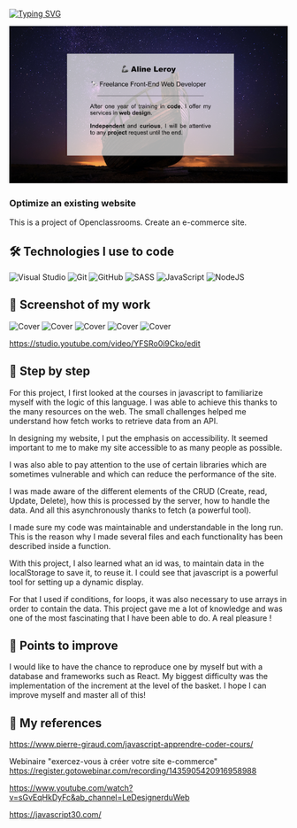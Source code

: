[![Typing SVG](https://readme-typing-svg.herokuapp.com?color=%23E06F26&size=24&center=true&lines=Welcome+in+my+ReadMe)](https://git.io/typing-svg)

![Cover](https://github.com/AlineAl/AlineLeroy_2_17122020/blob/main/images/Aline_github.001.png)

### Optimize an existing website

This is a project of Openclassrooms. Create an e-commerce site.

## 🛠 Technologies I use to code

![Visual Studio](https://img.shields.io/badge/Visual%20Studio-5C2D91.svg?style=for-the-badge&logo=visual-studio&logoColor=white) 	![Git](https://img.shields.io/badge/git-%23F05033.svg?style=for-the-badge&logo=git&logoColor=white) ![GitHub](https://img.shields.io/badge/github-%23121011.svg?style=for-the-badge&logo=github&logoColor=white) ![SASS](https://img.shields.io/badge/SASS-hotpink.svg?style=for-the-badge&logo=SASS&logoColor=white) ![JavaScript](https://img.shields.io/badge/javascript-%23323330.svg?style=for-the-badge&logo=javascript&logoColor=%23F7DF1E) ![NodeJS](https://img.shields.io/badge/node.js-6DA55F?style=for-the-badge&logo=node.js&logoColor=white)

## 🎥 Screenshot of my work

![Cover](https://github.com/AlineAl/AlineLeroy_5_04022021/blob/dependabot/npm_and_yarn/bcrypt-5.0.0/images/Capture%20d%E2%80%99e%CC%81cran%202021-11-06%20a%CC%80%2015.12.34.png)
![Cover](https://github.com/AlineAl/AlineLeroy_5_04022021/blob/dependabot/npm_and_yarn/bcrypt-5.0.0/images/Capture%20d%E2%80%99e%CC%81cran%202021-11-06%20a%CC%80%2015.12.50.png)
![Cover](https://github.com/AlineAl/AlineLeroy_5_04022021/blob/dependabot/npm_and_yarn/bcrypt-5.0.0/images/Capture%20d%E2%80%99e%CC%81cran%202021-11-06%20a%CC%80%2015.14.45.png)
![Cover](https://github.com/AlineAl/AlineLeroy_5_04022021/blob/dependabot/npm_and_yarn/bcrypt-5.0.0/images/Capture%20d%E2%80%99e%CC%81cran%202021-11-06%20a%CC%80%2015.15.25.png)
![Cover](https://github.com/AlineAl/AlineLeroy_5_04022021/blob/dependabot/npm_and_yarn/bcrypt-5.0.0/images/Capture%20d%E2%80%99e%CC%81cran%202021-11-06%20a%CC%80%2015.13.05.png)


https://studio.youtube.com/video/YFSRo0i9Cko/edit


## 💾 Step by step

For this project, I first looked at the courses in javascript to familiarize myself with the logic of this language. I was able to achieve this thanks to the many resources on the web. The small challenges helped me understand how fetch works to retrieve data from an API.

In designing my website, I put the emphasis on accessibility. It seemed important to me to make my site accessible to as many people as possible.

I was also able to pay attention to the use of certain libraries which are sometimes vulnerable and which can reduce the performance of the site.

I was made aware of the different elements of the CRUD (Create, read, Update, Delete), how this is processed by the server, how to handle the data. And all this asynchronously thanks to fetch (a powerful tool).

I made sure my code was maintainable and understandable in the long run. This is the reason why I made several files and each functionality has been described inside a function.

With this project, I also learned what an id was, to maintain data in the localStorage to save it, to reuse it. I could see that javascript is a powerful tool for setting up a dynamic display.

For that I used if conditions, for loops, it was also necessary to use arrays in order to contain the data. This project gave me a lot of knowledge and was one of the most fascinating that I have been able to do. A real pleasure !

## 🔌 Points to improve

I would like to have the chance to reproduce one by myself but with a database and frameworks such as React. My biggest difficulty was the implementation of the increment at the level of the basket. I hope I can improve myself and master all of this!

## 🧬 My references

https://www.pierre-giraud.com/javascript-apprendre-coder-cours/

Webinaire "exercez-vous à créer votre site e-commerce" https://register.gotowebinar.com/recording/1435905420916958988

https://www.youtube.com/watch?v=sGvEqHkDyFc&ab_channel=LeDesignerduWeb

https://javascript30.com/

